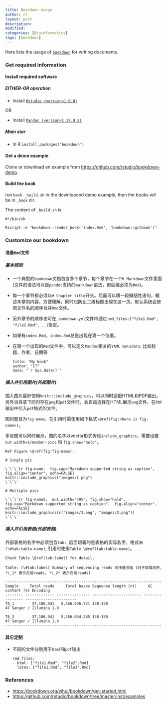 ```yaml
---
title: Bookdown usage
author: ct
layout: post
description:
modified:
categories: [Bioinformatics]
tags: [bookdown]
---
```


Here lists the usage of [`bookdown`](https://bookdown.org/yihui/bookdown/get-started.html) for writing documents.

### Get required information

#### Install required software

##### EITHER-OR operation

* Install [`Rstudio (version>1.0.0)`](https://www.rstudio.com/products/rstudio/download/)

OR 

* Install [`Pandoc (version>1.17.0.2)`](www.pandoc.org)

##### Main star

* In R `install.packages("bookdown")`

#### Get a demo example

Clone or download en example from <https://github.com/rstudio/bookdown-demo>.

#### Build the book

run `bash _build.sh` in the downloaded demo example, then the books will be in `_book` dir.

The content of `_build.sh` is:

```
#!/bin/sh

Rscript -e "bookdown::render_book('index.Rmd', 'bookdown::gitbook')"
```

### Customize our bookdown

#### 准备`Rmd`文件

##### 基本规则

* 一个典型的`bookdown`文档包含多个章节，每个章节在一个`R Markdown`文件里面 (文件的语法可以是`pandoc`支持的`markdown`语法，但后缀必须为`Rmd`)。
* 每一个章节都必须以`# Chapter title`开头。后面可以跟一段概括性语句，概述本章的内容，方便理解，同时也防止二级标题出现在这一页。默认系统会按照文件名的顺序合并`Rmd`文件。
* 另外章节的顺序也可在`_bookdown.yml`文件中通过`rmd_files:["file1.Rmd", "file2.Rmd", ..]`指定。
* 如果有`index.Rmd`，`index.Rmd`总是出现在第一个位置。
* 在第一个出现的`Rmd`文件中，可以定义`Pandoc`相关的`YAML metadata`, 比如标题、作者、日期等
  
  ```
  title: "My book"
  author: "CT"
  date: "`r Sys.Date()`"
  ```

##### 插入并引用图片(外部图片)

插入图片最好使用`knitr::include_graphics`，可以同时适配HTML和PDF输出。另外当目录下同时存在`png`和`pdf`文件时，会自动选择在HTML展示`png`文件，在`PDF`输出中引入`pdf`格式的文件。

图的题目为`fig-name`，在引用时需使用如下格式`\@ref(fig:<here is fig-name>)`。

多张图可以同时展示，图的名字以vector形式传给`include_graphics`，需要设置`out.width=1/number-pics` 和 `fig.show="hold"`。

```
Ref Figure \@ref(fig:fig-name).

# Single pic

\`\`\`{r fig-name,  fig.cap="Markdown supported string as caption",  fig.align="center", echo=FALSE}
knitr::include_graphics("images/1.png")
\`\`\`

# Multiple pics

\`\`\`{r fig-name2,  out.width="49%", fig.show="hold", fig.cap="Markdown supported string as caption",  fig.align="center", echo=FALSE}
knitr::include_graphics(c("images/1.png", "images/2.png"))
\`\`\`

```

##### 插入并引用表格(外部表格)

外部表格的名字中必须包含`tab:`, 后面跟着的是表格的实际名字，格式未`(\#tab:table-name)`; 引用时使用`Table \@ref(tab:table-name)`。 

```
Check Table \@ref(tab:label) for detail.

Table: (\#tab:label) Summary of sequencing reads 测序量总结 (对于双端测序,  *\_1* 表示左端reads, *\_2* 表示右端reads) 

----------------------------------------------------------------------
Sample     Total reads     Total bases Sequence length (nt)     GC content (%) Encoding               
-------- ------------- --------------- ---------------------- ---------------- -----------------------
T8_1        37,106,941   5,566,036,721 138-150                              47 Sanger / Illumina 1.9  

T8_2        37,106,941   5,566,034,285 138-150                              47 Sanger / Illumina 1.9  
----------------------------------------------------------------------
```



#### 其它定制

* 不同的文件分别用于`html`和`pdf`输出
 
  ```
  rmd_files:
    html: ["file1.Rmd", "file2".Rmd]
	latex: ["file1.Rmd", "file3".Rmd]
  ```

### References

* <https://bookdown.org/yihui/bookdown/get-started.html>
* <https://github.com/rstudio/bookdown/tree/master/inst/examples>
